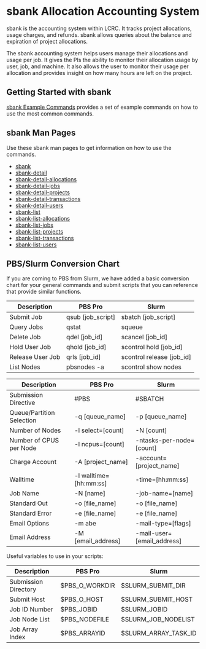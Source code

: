 # sbank Allocation Accounting System

sbank is the accounting system within LCRC. It tracks project allocations, usage charges, and refunds. sbank allows queries about the balance and expiration of project allocations.

The sbank accounting system helps users manage their allocations and usage per job. It gives the PIs the ability to monitor their allocation usage by user, job, and machine. It also allows the user to monitor their usage per allocation and provides insight on how many hours are left on the project.

## Getting Started with sbank

[sbank Example Commands](not_in_nav/sbank-examples.md) provides a set of example commands on how to use the most common commands.

## sbank Man Pages

Use these sbank man pages to get information on how to use the commands.

- [sbank](not_in_nav/sbank-manpage.md)
- [sbank-detail](not_in_nav/sbank-detail.md)
- [sbank-detail-allocations](not_in_nav/sbank-detail-allocations.md)
- [sbank-detail-jobs](not_in_nav/sbank-detail-jobs.md)
- [sbank-detail-projects](not_in_nav/sbank-detail-projects.md)
- [sbank-detail-transactions](not_in_nav/sbank-detail-transactions.md)
- [sbank-detail-users](not_in_nav/sbank-detail-users.md)
- [sbank-list](not_in_nav/sbank-list.md)
- [sbank-list-allocations](not_in_nav/sbank-list-allocations.md)
- [sbank-list-jobs](not_in_nav/sbank-list-jobs.md)
- [sbank-list-projects](not_in_nav/sbank-list-projects.md)
- [sbank-list-transactions](not_in_nav/sbank-list-transactions.md)
- [sbank-list-users](not_in_nav/sbank-list-users.md)

## PBS/Slurm Conversion Chart

If you are coming to PBS from Slurm, we have added a basic conversion chart for your general commands and submit scripts that you can reference that provide similar functions.

| Description | PBS Pro | Slurm |
| -------------- | ----------- | --------- |
| Submit Job | qsub [job_script] | sbatch [job_script] |
| Query Jobs | qstat | squeue |
| Delete Job | qdel [job_id] | scancel [job_id] |
| Hold User Job | qhold [job_id] | scontrol hold [job_id] |
| Release User Job | qrls [job_id] | scontrol release [job_id] |
| List Nodes | pbsnodes -a | scontrol show nodes |

| Description | PBS Pro | Slurm |
| -------------- | ----------- | --------- |
| Submission Directive | #PBS | #SBATCH |
| Queue/Partition Selection | -q [queue_name] | -p [queue_name] |
| Number of Nodes | -l select=[count] | -N [count] |
| Number of CPUS per Node | -l ncpus=[count] | -ntasks-per-node=[count] |
| Charge Account | -A [project_name] | -account=[project_name] |
| Walltime | -l walltime=[hh:mm:ss] | -time=[hh:mm:ss] |
| Job Name | -N [name] | -job-name=[name] |
| Standard Out | -o [file_name] | -o [file_name] |
| Standard Error | -e [file_name] | -e [file_name] |
| Email Options | -m abe | -mail-type=[flags] |
| Email Address | -M [email_address] | -mail-user=[email_address] |

Useful variables to use in your scripts:

| Description | PBS Pro | Slurm |
| -------------- | ----------- | --------- |
| Submission Directory | $PBS_O_WORKDIR | $SLURM_SUBMIT_DIR |
| Submit Host | $PBS_O_HOST | $SLURM_SUBMIT_HOST |
| Job ID Number | $PBS_JOBID | $SLURM_JOBID |
| Job Node List | $PBS_NODEFILE | $SLURM_JOB_NODELIST |
| Job Array Index | $PBS_ARRAYID | $SLURM_ARRAY_TASK_ID |
